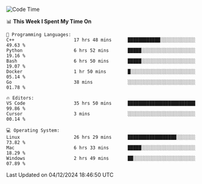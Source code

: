 
<!--START_SECTION:waka-->
![Code Time](http://img.shields.io/badge/Code%20Time-2%2C855%20hrs%2053%20mins-blue)

📊 **This Week I Spent My Time On** 

```text
💬 Programming Languages: 
C++                      17 hrs 48 mins      ████████████░░░░░░░░░░░░░   49.63 % 
Python                   6 hrs 52 mins       █████░░░░░░░░░░░░░░░░░░░░   19.16 % 
Bash                     6 hrs 50 mins       █████░░░░░░░░░░░░░░░░░░░░   19.07 % 
Docker                   1 hr 50 mins        █░░░░░░░░░░░░░░░░░░░░░░░░   05.14 % 
Go                       38 mins             ░░░░░░░░░░░░░░░░░░░░░░░░░   01.78 % 

🔥 Editors: 
VS Code                  35 hrs 50 mins      █████████████████████████   99.86 % 
Cursor                   3 mins              ░░░░░░░░░░░░░░░░░░░░░░░░░   00.14 % 

💻 Operating System: 
Linux                    26 hrs 29 mins      ██████████████████░░░░░░░   73.82 % 
Mac                      6 hrs 33 mins       █████░░░░░░░░░░░░░░░░░░░░   18.29 % 
Windows                  2 hrs 49 mins       ██░░░░░░░░░░░░░░░░░░░░░░░   07.89 % 
```


 Last Updated on 04/12/2024 18:46:50 UTC
<!--END_SECTION:waka-->

